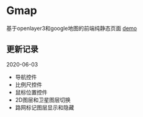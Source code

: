 # Gmap

基于openlayer3和google地图的前端纯静态页面 [demo](http://gmap.aibeso.com)

## 更新记录
2020-06-03 

- 导航控件
- 比例尺控件
- 鼠标位置控件
- 2D图层和卫星图层切换
- 路网标记图层显示和隐藏


